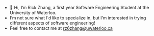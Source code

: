 - 👋 Hi, I’m Rick Zhang, a first year Software Engineering Student at the University of Waterloo.
-  I’m not sure what I'd like to specialize in, but I'm interested in trying different aspects of software engineering!
-  Feel free to contact me at rz6zhang@uwaterloo.ca



<!---
rickzhang716/rickzhang716 is a ✨ special ✨ repository because its `README.md` (this file) appears on your GitHub profile.
You can click the Preview link to take a look at your changes.
--->
